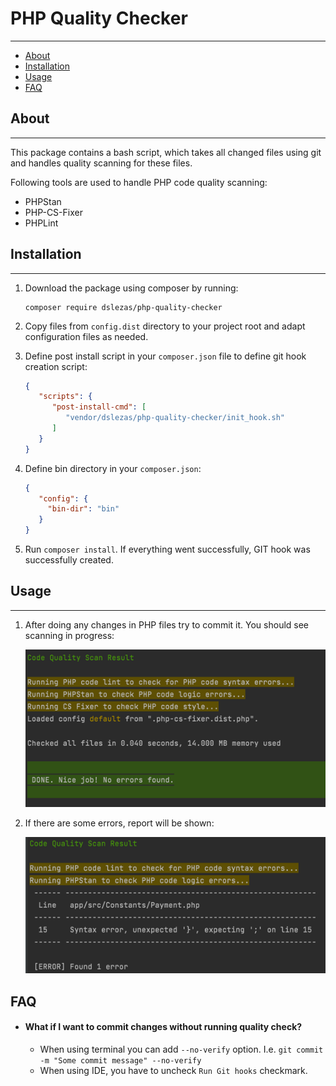 # PHP Quality Checker
___

- [About](#about)
- [Installation](#installation)
- [Usage](#usage)
- [FAQ](#faq)

## About
___

This package contains a bash script, which takes all changed files using git and handles quality scanning for these files.

Following tools are used to handle PHP code quality scanning:
- PHPStan
- PHP-CS-Fixer
- PHPLint

## Installation
___

1. Download the package using composer by running:

    ```shell
    composer require dslezas/php-quality-checker
    ```
   

2. Copy files from `config.dist` directory to your project root and adapt configuration files as needed.


3. Define post install script in your `composer.json` file to define git hook creation script:
   ```json
   {
      "scripts": {
         "post-install-cmd": [
            "vendor/dslezas/php-quality-checker/init_hook.sh"
         ]
      }
   }
   ```

4. Define bin directory in your `composer.json`:
   ```json
   {
      "config": {
        "bin-dir": "bin"
      }
   }
   ```

4. Run `composer install`. If everything went successfully, GIT hook was successfully created.

## Usage
___

1. After doing any changes in PHP files try to commit it. You should see scanning in progress:

   ![demo.png](docs/images/demo.png)

2. If there are some errors, report will be shown:

   ![img.png](docs/images/phpstan.png)


## FAQ

- #### What if I want to commit changes without running quality check?

   - When using terminal you can add `--no-verify` option. I.e. `git commit -m "Some commit message" --no-verify`
   - When using IDE, you have to uncheck `Run Git hooks` checkmark.